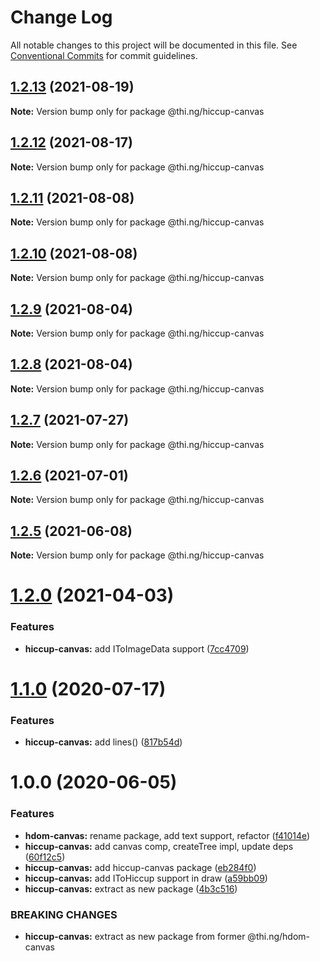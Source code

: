# Change Log

All notable changes to this project will be documented in this file.
See [Conventional Commits](https://conventionalcommits.org) for commit guidelines.

## [1.2.13](https://github.com/thi-ng/umbrella/compare/@thi.ng/hiccup-canvas@1.2.12...@thi.ng/hiccup-canvas@1.2.13) (2021-08-19)

**Note:** Version bump only for package @thi.ng/hiccup-canvas





## [1.2.12](https://github.com/thi-ng/umbrella/compare/@thi.ng/hiccup-canvas@1.2.11...@thi.ng/hiccup-canvas@1.2.12) (2021-08-17)

**Note:** Version bump only for package @thi.ng/hiccup-canvas





## [1.2.11](https://github.com/thi-ng/umbrella/compare/@thi.ng/hiccup-canvas@1.2.10...@thi.ng/hiccup-canvas@1.2.11) (2021-08-08)

**Note:** Version bump only for package @thi.ng/hiccup-canvas





## [1.2.10](https://github.com/thi-ng/umbrella/compare/@thi.ng/hiccup-canvas@1.2.9...@thi.ng/hiccup-canvas@1.2.10) (2021-08-08)

**Note:** Version bump only for package @thi.ng/hiccup-canvas





## [1.2.9](https://github.com/thi-ng/umbrella/compare/@thi.ng/hiccup-canvas@1.2.8...@thi.ng/hiccup-canvas@1.2.9) (2021-08-04)

**Note:** Version bump only for package @thi.ng/hiccup-canvas





## [1.2.8](https://github.com/thi-ng/umbrella/compare/@thi.ng/hiccup-canvas@1.2.7...@thi.ng/hiccup-canvas@1.2.8) (2021-08-04)

**Note:** Version bump only for package @thi.ng/hiccup-canvas





## [1.2.7](https://github.com/thi-ng/umbrella/compare/@thi.ng/hiccup-canvas@1.2.6...@thi.ng/hiccup-canvas@1.2.7) (2021-07-27)

**Note:** Version bump only for package @thi.ng/hiccup-canvas





## [1.2.6](https://github.com/thi-ng/umbrella/compare/@thi.ng/hiccup-canvas@1.2.5...@thi.ng/hiccup-canvas@1.2.6) (2021-07-01)

**Note:** Version bump only for package @thi.ng/hiccup-canvas





## [1.2.5](https://github.com/thi-ng/umbrella/compare/@thi.ng/hiccup-canvas@1.2.4...@thi.ng/hiccup-canvas@1.2.5) (2021-06-08)

**Note:** Version bump only for package @thi.ng/hiccup-canvas





# [1.2.0](https://github.com/thi-ng/umbrella/compare/@thi.ng/hiccup-canvas@1.1.34...@thi.ng/hiccup-canvas@1.2.0) (2021-04-03)


### Features

* **hiccup-canvas:** add IToImageData support ([7cc4709](https://github.com/thi-ng/umbrella/commit/7cc4709386c99337702d5788b04d14d13618e56b))





# [1.1.0](https://github.com/thi-ng/umbrella/compare/@thi.ng/hiccup-canvas@1.0.6...@thi.ng/hiccup-canvas@1.1.0) (2020-07-17)


### Features

* **hiccup-canvas:** add lines() ([817b54d](https://github.com/thi-ng/umbrella/commit/817b54d6758cf8c74e5d1b450be7d9f8dc2356fc))





# 1.0.0 (2020-06-05)


### Features

* **hdom-canvas:** rename package, add text support, refactor ([f41014e](https://github.com/thi-ng/umbrella/commit/f41014ebffa8d4051fccbf04080d814fd62a474b))
* **hiccup-canvas:** add canvas comp, createTree impl, update deps ([60f12c5](https://github.com/thi-ng/umbrella/commit/60f12c5da7a7803e00846da6c316f65952097067))
* **hiccup-canvas:** add hiccup-canvas package ([eb284f0](https://github.com/thi-ng/umbrella/commit/eb284f0129118e5ef180383a3cd4a31915a5d82a))
* **hiccup-canvas:** add IToHiccup support in draw ([a59bb09](https://github.com/thi-ng/umbrella/commit/a59bb0923f37677d6579aede0dbe9958b0150d81))
* **hiccup-canvas:** extract as new package ([4b3c516](https://github.com/thi-ng/umbrella/commit/4b3c516573dc9cb247dedc211210151575709925))


### BREAKING CHANGES

* **hiccup-canvas:** extract as new package from former @thi.ng/hdom-canvas
